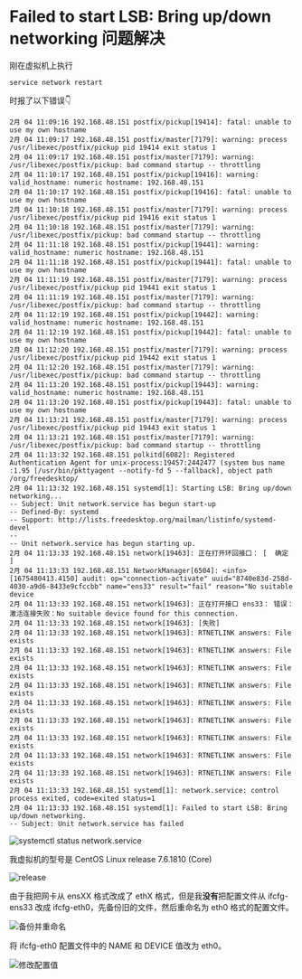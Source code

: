 # Failed to start LSB: Bring up/down networking 问题解决


<!-- author： xiaobinqt -->
<!-- email： xiaobinqt@163.com -->
<!-- https://xiaobinqt.github.io -->
<!-- https://www.xiaobinqt.cn -->

刚在虚拟机上执行

```shell
service network restart

```

时报了以下错误:point_down:

```
2月 04 11:09:16 192.168.48.151 postfix/pickup[19414]: fatal: unable to use my own hostname
2月 04 11:09:17 192.168.48.151 postfix/master[7179]: warning: process /usr/libexec/postfix/pickup pid 19414 exit status 1
2月 04 11:09:17 192.168.48.151 postfix/master[7179]: warning: /usr/libexec/postfix/pickup: bad command startup -- throttling
2月 04 11:10:17 192.168.48.151 postfix/pickup[19416]: warning: valid_hostname: numeric hostname: 192.168.48.151
2月 04 11:10:17 192.168.48.151 postfix/pickup[19416]: fatal: unable to use my own hostname
2月 04 11:10:18 192.168.48.151 postfix/master[7179]: warning: process /usr/libexec/postfix/pickup pid 19416 exit status 1
2月 04 11:10:18 192.168.48.151 postfix/master[7179]: warning: /usr/libexec/postfix/pickup: bad command startup -- throttling
2月 04 11:11:18 192.168.48.151 postfix/pickup[19441]: warning: valid_hostname: numeric hostname: 192.168.48.151
2月 04 11:11:18 192.168.48.151 postfix/pickup[19441]: fatal: unable to use my own hostname
2月 04 11:11:19 192.168.48.151 postfix/master[7179]: warning: process /usr/libexec/postfix/pickup pid 19441 exit status 1
2月 04 11:11:19 192.168.48.151 postfix/master[7179]: warning: /usr/libexec/postfix/pickup: bad command startup -- throttling
2月 04 11:12:19 192.168.48.151 postfix/pickup[19442]: warning: valid_hostname: numeric hostname: 192.168.48.151
2月 04 11:12:19 192.168.48.151 postfix/pickup[19442]: fatal: unable to use my own hostname
2月 04 11:12:20 192.168.48.151 postfix/master[7179]: warning: process /usr/libexec/postfix/pickup pid 19442 exit status 1
2月 04 11:12:20 192.168.48.151 postfix/master[7179]: warning: /usr/libexec/postfix/pickup: bad command startup -- throttling
2月 04 11:13:20 192.168.48.151 postfix/pickup[19443]: warning: valid_hostname: numeric hostname: 192.168.48.151
2月 04 11:13:20 192.168.48.151 postfix/pickup[19443]: fatal: unable to use my own hostname
2月 04 11:13:21 192.168.48.151 postfix/master[7179]: warning: process /usr/libexec/postfix/pickup pid 19443 exit status 1
2月 04 11:13:21 192.168.48.151 postfix/master[7179]: warning: /usr/libexec/postfix/pickup: bad command startup -- throttling
2月 04 11:13:32 192.168.48.151 polkitd[6082]: Registered Authentication Agent for unix-process:19457:2442477 (system bus name :1.95 [/usr/bin/pkttyagent --notify-fd 5 --fallback], object path /org/freedesktop/
2月 04 11:13:32 192.168.48.151 systemd[1]: Starting LSB: Bring up/down networking...
-- Subject: Unit network.service has begun start-up
-- Defined-By: systemd
-- Support: http://lists.freedesktop.org/mailman/listinfo/systemd-devel
--
-- Unit network.service has begun starting up.
2月 04 11:13:33 192.168.48.151 network[19463]: 正在打开环回接口： [  确定  ]
2月 04 11:13:33 192.168.48.151 NetworkManager[6504]: <info>  [1675480413.4150] audit: op="connection-activate" uuid="8740e83d-258d-4030-a9d6-8433e9cfccbb" name="ens33" result="fail" reason="No suitable device
2月 04 11:13:33 192.168.48.151 network[19463]: 正在打开接口 ens33： 错误：激活连接失败：No suitable device found for this connection.
2月 04 11:13:33 192.168.48.151 network[19463]: [失败]
2月 04 11:13:33 192.168.48.151 network[19463]: RTNETLINK answers: File exists
2月 04 11:13:33 192.168.48.151 network[19463]: RTNETLINK answers: File exists
2月 04 11:13:33 192.168.48.151 network[19463]: RTNETLINK answers: File exists
2月 04 11:13:33 192.168.48.151 network[19463]: RTNETLINK answers: File exists
2月 04 11:13:33 192.168.48.151 network[19463]: RTNETLINK answers: File exists
2月 04 11:13:33 192.168.48.151 network[19463]: RTNETLINK answers: File exists
2月 04 11:13:33 192.168.48.151 network[19463]: RTNETLINK answers: File exists
2月 04 11:13:33 192.168.48.151 network[19463]: RTNETLINK answers: File exists
2月 04 11:13:33 192.168.48.151 network[19463]: RTNETLINK answers: File exists
2月 04 11:13:33 192.168.48.151 systemd[1]: network.service: control process exited, code=exited status=1
2月 04 11:13:33 192.168.48.151 systemd[1]: Failed to start LSB: Bring up/down networking.
-- Subject: Unit network.service has failed
```

![systemctl status network.service](https://cdn.xiaobinqt.cn/xiaobinqt.io/20230204/6d13f35511864b5691d6e6eed02a0748.png?imageView2/0/q/75|watermark/2/text/eGlhb2JpbnF0/font/dmlqYXlh/fontsize/1000/fill/IzVDNUI1Qg==/dissolve/52/gravity/SouthEast/dx/15/dy/15 'systemctl status network.service')

我虚拟机的型号是 CentOS Linux release 7.6.1810 (Core)

![release](https://cdn.xiaobinqt.cn/xiaobinqt.io/20230204/cf61f62164b2461a9d2547006973faa7.png?imageView2/0/q/75|watermark/2/text/eGlhb2JpbnF0/font/dmlqYXlh/fontsize/1000/fill/IzVDNUI1Qg==/dissolve/52/gravity/SouthEast/dx/15/dy/15 'release')

由于我把网卡从 ensXX 格式改成了 ethX 格式，但是我**没有**把配置文件从 ifcfg-ens33 改成 ifcfg-eth0，先备份旧的文件，然后重命名为 eth0 格式的配置文件。

![备份并重命名](https://cdn.xiaobinqt.cn/xiaobinqt.io/20230204/7a09a119f02d4dafa76380e87516a70a.png?imageView2/0/q/75|watermark/2/text/eGlhb2JpbnF0/font/dmlqYXlh/fontsize/1000/fill/IzVDNUI1Qg==/dissolve/52/gravity/SouthEast/dx/15/dy/15 '备份并重命名')

将 ifcfg-eth0 配置文件中的 NAME 和 DEVICE 值改为 eth0。

![修改配置值](https://cdn.xiaobinqt.cn/xiaobinqt.io/20230204/a137db46bcdf4fcb94ae18cfc8bd233f.png '修改配置值')




